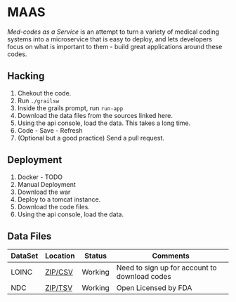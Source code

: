 MAAS
====

*Med-codes as a Service* is an attempt to turn a variety of medical coding systems
into a microservice that is easy to deploy, and lets developers focus on what is
important to them - build great applications around these codes.

Hacking
----

1. Chekout the code.
2. Run `./grailsw`
3. Inside the grails prompt, run `run-app`
4. Download the data files from the sources linked here.
5. Using the api console, load the data. This takes a long time.
6. Code - Save - Refresh
7. (Optional but a good practice) Send a pull request.

Deployment
----

1. Docker - TODO
2. Manual Deployment
  1. Download the war
  2. Deploy to a tomcat instance.
  3. Download the code files.
  4. Using the api console, load the data.

Data Files
----

| DataSet | Location | Status | Comments |
|---------|--------|-----|-----|
| LOINC   | [ZIP/CSV](https://loinc.org/downloads/loinc) | Working | Need to sign up for account to download codes |
| NDC   | [ZIP/TSV](http://www.fda.gov/drugs/informationondrugs/ucm142438.htm) | Working | Open Licensed by FDA |
